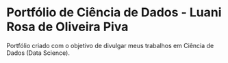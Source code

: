 # Portfólio de Ciência de Dados - Luani Rosa de Oliveira Piva
Portfólio criado com o objetivo de divulgar meus trabalhos em Ciência de Dados (Data Science).
